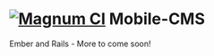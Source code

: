 [![Magnum CI](https://magnum-ci.com/status/ce857efca15483d3fdda46de12a9fc33.png)](https://magnum-ci.com/public/165e9f80e88942518034/builds)
Mobile-CMS
==========

Ember and Rails - More to come soon!
